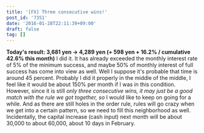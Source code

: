 ```yaml
---
title: '[FX] Three consecutive wins!'
post_id: '7351'
date: '2016-01-28T22:11:39+09:00'
draft: false
tag: []
---
```


**Today's result: 3,681 yen → 4,289 yen (+ 598 yen + 16.2% / cumulative 42.6% this month)** I did it. It has already exceeded the monthly interest rate of 5% of the minimum success, and maybe 50% of monthly interest of full success has come into view as well. Well I suppose it's probable that time is around 45 percent. Probably I did it properly in the middle of the middle, I feel like it would be about 150% per month if I was in this condition. However, since it is still _only three consecutive wins, it may just be a good match with the rule we got together, so_ I would like to keep on going for a while. And as there are still holes in the order rule, rules will go crazy when we get into a certain pattern, so we need to fill this neighborhood as well. Incidentally, the capital increase (cash input) next month will be about 30,000 to about 60,000, about 10 days in February.